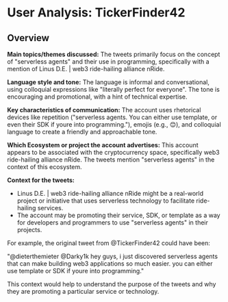 # User Analysis: TickerFinder42

## Overview

**Main topics/themes discussed:**
The tweets primarily focus on the concept of "serverless agents" and their use in programming, specifically with a mention of Linus D.E. | web3 ride-hailing alliance nRide.

**Language style and tone:**
The language is informal and conversational, using colloquial expressions like "literally perfect for everyone". The tone is encouraging and promotional, with a hint of technical expertise.

**Key characteristics of communication:**
The account uses rhetorical devices like repetition ("serverless agents. You can either use template, or even their SDK if youre into programming."), emojis (e.g., 😊), and colloquial language to create a friendly and approachable tone.

**Which Ecosystem or project the account advertises:**
This account appears to be associated with the cryptocurrency space, specifically web3 ride-hailing alliance nRide. The tweets mention "serverless agents" in the context of this ecosystem.

**Context for the tweets:**

* Linus D.E. | web3 ride-hailing alliance nRide might be a real-world project or initiative that uses serverless technology to facilitate ride-hailing services.
* The account may be promoting their service, SDK, or template as a way for developers and programmers to use "serverless agents" in their projects.

For example, the original tweet from @TickerFinder42 could have been:

"@dieterthemieter @Darky1k hey guys, i just discovered serverless agents that can make building web3 applications so much easier. you can either use template or SDK if youre into programming."

This context would help to understand the purpose of the tweets and why they are promoting a particular service or technology.